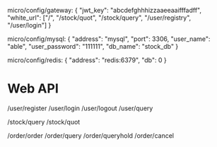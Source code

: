 micro/config/gateway:
{
  "jwt_key": "abcdefghhhizzaaeeaaifffadff",
  "white_url": ["/", "/stock/quot", "/stock/query", "/user/registry", "/user/login"]
}

micro/config/mysql:
{
	"address": "mysql",
	"port": 3306,
	"user_name": "able",
	"user_password": "111111",
	"db_name": "stock_db"
}

micro/config/redis:
{
	"address": "redis:6379",
	"db": 0
}

# Web API
/user/register
/user/login
/user/logout
/user/query

/stock/query
/stock/quot

/order/order
/order/query
/order/queryhold
/order/cancel

